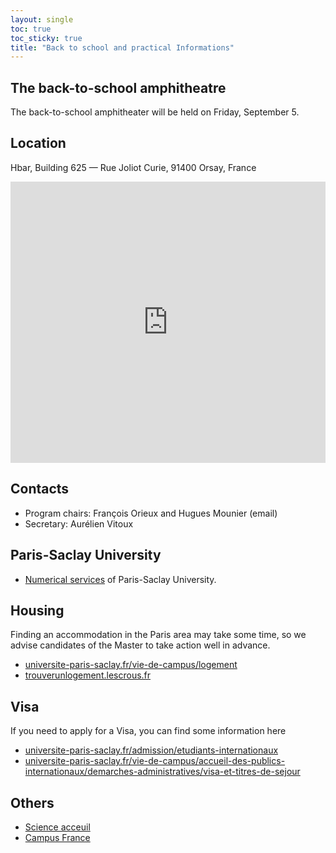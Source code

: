 ```yaml
---
layout: single
toc: true
toc_sticky: true
title: "Back to school and practical Informations"
---
```


## The back-to-school amphitheatre

The back-to-school amphitheater will be held on Friday, September 5.

## Location

Hbar, Building 625 — Rue Joliot Curie, 91400 Orsay, France

<div class="columns is-centered">
<iframe src="https://www.google.com/maps/embed?pb=!1m18!1m12!1m3!1d2632.827656044984!2d2.1695057776327134!3d48.70877497131225!2m3!1f0!2f0!3f0!3m2!1i1024!2i768!4f13.1!3m3!1m2!1s0x47e67f931824c241%3A0xa8e8154fa4634ed9!2s625%20-%20Hbar!5e0!3m2!1sfr!2sfr!4v1695635075316!5m2!1sfr!2sfr" width="600" height="450" style="border:0;" allowfullscreen="" loading="lazy" referrerpolicy="no-referrer-when-downgrade"></iframe>
</div>

## Contacts

- Program chairs: François Orieux and Hugues Mounier (email)
- Secretary: Aurélien Vitoux

## Paris-Saclay University

- [Numerical services](https://portail.universite-paris-saclay.fr/services-numeriques/) of Paris-Saclay University.

## Housing

Finding an accommodation in the Paris area may take some time, so we advise
candidates of the Master to take action well in advance.

- [universite-paris-saclay.fr/vie-de-campus/logement](https://www.universite-paris-saclay.fr/vie-de-campus/logement)
- [trouverunlogement.lescrous.fr](https://trouverunlogement.lescrous.fr)


## Visa

If you need to apply for a Visa, you can find some information here

- [universite-paris-saclay.fr/admission/etudiants-internationaux](https://www.universite-paris-saclay.fr/admission/etudiants-internationaux)
- [universite-paris-saclay.fr/vie-de-campus/accueil-des-publics-internationaux/demarches-administratives/visa-et-titres-de-sejour](https://www.universite-paris-saclay.fr/vie-de-campus/accueil-des-publics-internationaux/demarches-administratives/visa-et-titres-de-sejour)

## Others

- [Science acceuil](https://www.science-accueil.org/)
- [Campus France](https://www.campusfrance.org/fr)

